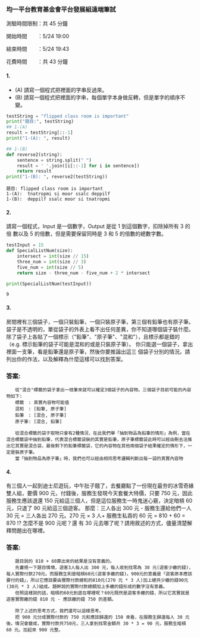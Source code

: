 ### 均一平台教育基金會平台發展組遠端筆試
<p>測驗時間限制：共 45 分鐘</p>
<p>開始時間　　：5/24 19:00</p>
<p>結束時間　　：5/24 19:43</p>
<p>花費時間　　：共 43 分鐘</p>

#### 1. 
* (A) 請寫一個程式把裡面的字串反過來。
* (B) 請寫一個程式把裡面的字串，每個單字本身做反轉，但是單字的順序不變。


```python
testString = "flipped class room is important"
print("題目:", testString)
## 1-(A)
result = testString[::-1]
print("1-(A): ", result)

## 1-(B)
def reverse2(string):
    sentence = string.split(" ")
    result = ' '.join([i[::-1] for i in sentence])
    return result
print("1-(B): ", reverse2(testString))
```

    題目: flipped class room is important
    1-(A):  tnatropmi si moor ssalc deppilf
    1-(B):  deppilf ssalc moor si tnatropmi
    

#### 2. 
請寫一個程式，Input 是一個數字，Output 是從 1 到這個數字，扣除掉所有 3 的倍
數以及 5 的倍數，但是需要保留同時是 3 和 5 的倍數的總數字數。


```python
testInput = 15
def SpecialListNum(size):
    intersect = int(size // 15)
    three_num = int(size // 3)
    five_num = int(size // 5)    
    return size - three_num - five_num + 2 * intersect

print(SpecialListNum(testInput))
```

    9
    

#### 3. 
房間裡有三個袋子，一個只裝鉛筆，一個只裝原子筆，第三個有鉛筆也有原子筆。
袋子是不透明的，單從袋子的外表上看不出任何差異，你不知道哪個袋子裝什麼。
除了袋子上各貼了一個標示（"鉛筆"、"原子筆"、"混和"），且標示都是錯的
（e.g. 標示鉛筆的袋子可能是混和的或是只裝原子筆）。
你只能選一個袋子，拿出裡面一支筆，看是鉛筆還是原子筆，然後你要推論出這三
個袋子分別的情況。請列出你的作法，以及解釋為什麼這樣可以找到答案。

### 答案:
    　　從"混合"標籤的袋子拿出一枝筆來就可以確定3個袋子的內容物。三個袋子目前可能的內容物如下: 
    　　標籤　: 真實內容物可能值
    　　混和　: [鉛筆, 原子筆]
    　　鉛筆　: [混合, 原子筆]
    　　原子筆: [混合, 鉛筆]

    　　從混合標籤的袋子取物只會有2種情況，在此我們舉「抽到物品為鉛筆的情形」為例，當在混合標籤袋中抽到鉛筆，代表混合標籤袋裝的其實是鉛筆，原子筆標籤袋此時可以經由刪去法推出它其實是混合袋，最後剩下的鉛筆標籤袋，它的內容物在其他兩個袋子結果確定的情形下，一定是裝原子筆。
    　　當「抽到物品為原子筆」時，我們也可以經由相同思考邏輯判斷出每一袋的真實內容物

#### 4. 
有三個人一起到迪士尼遊玩，中午肚子餓了，去餐廳點了一份現在最夯的冰雪奇緣
雙人組，要價 900 元，付錢後，服務生發現今天套餐大特價，只要 750 元，因此
服務生應該退還 150 元給這三個人，但是這位服務生一時鬼迷心竅，決定暗槓 60
元，只退了 90 元給這三個遊客。
那麼：三人各出 300 元 - 服務生還給他們一人 30 元 = 三人各出 270 元。270
元 × 3 人+ 服務生私吞的 60 元 = 810 + 60 = 870 !? 怎麼不是 900 元呢？還
有 30 元去哪了呢？請用敘述的方式，儘量清楚解釋問題出在哪裡。

### 答案:
    　　題目說的 810 + 60算出來的結果是沒有意義的。
    　　先審視一下題目情境，遊客3人每人出 300 元，每人收到找零為 30 元(遊客少繳的錢)，每人實際付款270元。而服務生則是暗槓60元(遊客多繳的錢)。900元的意義是「遊客原本應該要付的錢」，所以它應該要由實際付款總和的810元(270 元 * 3 人)加上總共少繳的錢90元(30元 * 3 人)組成。題幹說的實際付款總額加上多繳的錢形成的數字沒有意義。
    　　但照這樣說的話，暗槓的60元到底在哪裡呢？60元既然是遊客多繳的錢，所以它其實就是遊客實際繳的錢 810 元 - 應該繳的錢 750 的差額。

    　　除了上述的思考方式，我們還可以這樣思考。
    　　把 900 元分成實際付款的 750 元和應該歸還的 150 來看，在服務生歸還每人 30 元後。情況會變成，實際付款共750元，三人拿到找零金額共 30 * 3 = 90 元，服務生暗槓 60 元。加起來 900 元整。 
